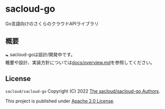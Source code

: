 # sacloud-go

Go言語向けのさくらのクラウドAPIライブラリ  

## 概要

:baby_symbol: sacloud-goは設計/開発中です。  
概要や設計、実装方針については[docs/overview.md](https://github.com/sacloud/sacloud-go/blob/main/docs/design/overview.md)を参照してください。

## License

`sacloud/sacloud-go` Copyright (C) 2022 [The sacloud/sacloud-go Authors](AUTHORS).

This project is published under [Apache 2.0 License](LICENSE.txt).

